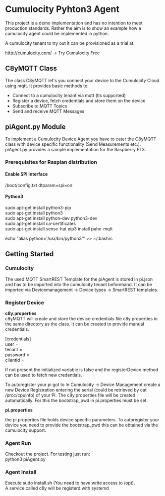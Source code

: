 # Cumulocity Pyhton3 Agent

This project is a demo implementation and has no intention to meet production standards. Rather the aim is to show an example how a cumulocity agent could be implemented in python.

A cumulocity tenant to try out it can be provisioned as a trial at:

http://cumulocity.com/ -> Try Cumulocity Free

## C8yMQTT Class

The class C8yMQTT let's you connect your device to the Cumulocity Cloud using mqtt. It provides basic methods to:

* Connect to a cumulocity tenant via mqtt (tls supported)
* Register a device, fetch credentials and store them on the device
* Subscribe to MQTT Topics
* Send and receive MQTT Messages

## piAgent.py Module

To implement a Cumulocity Device Agent you have to cater the C8yMQTT class with device specific functionality (Send Measurements etc.). piAgent.py provides a sample implementation for the Raspberry PI 3.


### Prerequisites for Raspian distribution

#### Enable SPI Interface

/boot/config.txt
dtparam=spi=on

#### Python3
 
sudo apt-get install python3-pip  
sudo apt-get install python3  
sudo apt-get install python-dev python3-dev  
sudo apt-get install ca-certificates  
sudo apt-get install sense-hat
pip3 install paho-mqtt 

echo "alias python='/usr/bin/python3'" >>  ~/.bashrc

## Getting Started

### Cumulocity

The used MQTT SmartREST Template for the piAgent is stored in pi.json and has to be imported into the cumulocity tenant beforehand. It can be imported via Devicemanagement -> Device types -> SmartREST templates.

### Register Device

__c8y.properties__  
c8yMQTT will create and store the device credentials file c8y.properties in the same directory as the class. It can be created to provide manual credentials. 

  
[credentials]  
user =  
tenant =   
password =   
clientid =

If not present the initialized variable is false and the registerDevice method can be used to fetch new credentials. 

To autoregister your pi got to In Cumulocity -> Device Management create a new Device Registration entering the serial (could be retrieved by cat /proc/cpuinfo) of your PI. The c8y.properties file will be created automatically. For this the bootstrap_pwd in pi.properties must be set.

__pi.properties__

the pi.properties file holds device specific parameters. To autoregister your device you need to provide the bootstrap_pwd this can be obtained via the cumulocity support.

### Agent Run
Checkout the project. For testing just run:  
python3 piAgent.py  

### Agent Install
Execute sudo install.sh (You need to have write access to /opt).  
A service called c8y will be registerd with systemd
